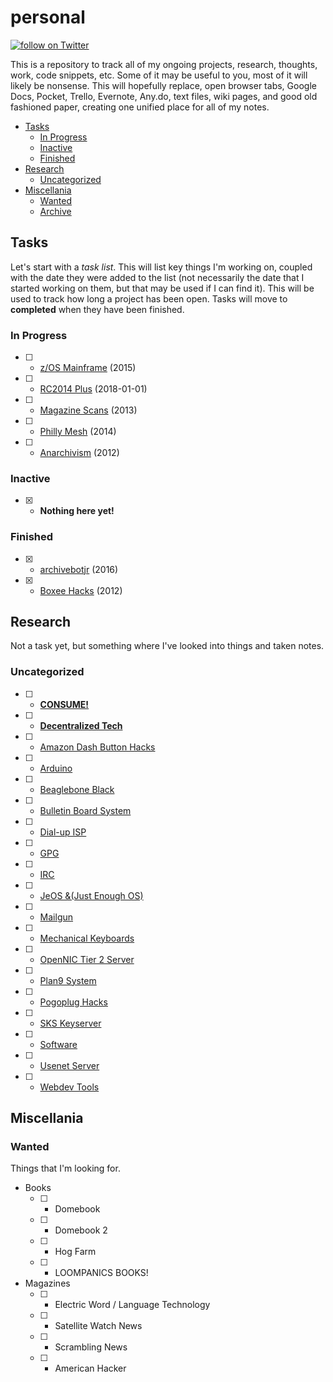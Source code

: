 # personal
<a href="https://twitter.com/intent/follow?screen_name=famicoman">
        <img src="https://img.shields.io/twitter/follow/Famicoman.svg?style=social"
            alt="follow on Twitter"></a>

This is a repository to track all of my ongoing projects, research, thoughts, work, code snippets, etc. Some of it may be useful to you, most of it will likely be nonsense. This will hopefully replace, open browser tabs, Google Docs, Pocket, Trello, Evernote, Any.do, text files, wiki pages, and good old fashioned paper, creating one unified place for all of my notes.

* [Tasks](#Tasks)
	* [In Progress](#in-progress)
	* [Inactive](#inactive)
	* [Finished](#finished)
* [Research](#research)
	* [Uncategorized](#uncategorized)
* [Miscellania](#miscellania)
	* [Wanted](#wanted)
	* [Archive](#archive)
	
## Tasks

Let's start with a *task list*. This will list key things I'm working on, coupled with the date they were added to the list (not necessarily the date that I started working on them, but that may be used if I can find it). This will be used to track how long a project has been open. Tasks will move to **completed** when they have been finished.


### In Progress

- [ ] - [z/OS Mainframe](projects/emulation/zos-mainframe.md) (2015)
- [ ] - [RC2014 Plus](prohects/hardware/rc2014-plus.md) (2018-01-01)
- [ ] - [Magazine Scans](projects/scans/magazine-scans.md) (2013)
- [ ] - [Philly Mesh](projects/groups/phillymesh.md) (2014)
- [ ] - [Anarchivism](projects/sites/anarchivism.md) (2012)


### Inactive

- [x] - **Nothing here yet!**

### Finished

- [x] - [archivebotjr](projects/software/archivebotjr.md) (2016)
- [x] - [Boxee Hacks](projects/software/boxee-hacks.md) (2012)

## Research

Not a task yet, but something where I've looked into things and taken notes.

### Uncategorized

- [ ] - [**CONSUME!**](research/consume.md)
- [ ] - [**Decentralized Tech**](research/decentralized-tech.md)
- [ ] - [Amazon Dash Button Hacks](research/amazon-dash-button-hacks.md)
- [ ] - [Arduino](research/arduino.md)
- [ ] - [Beaglebone Black](research/beaglebone-black.md)
- [ ] - [Bulletin Board System](research/bbs.md)
- [ ] - [Dial-up ISP](research/dial-up-isp.md)
- [ ] - [GPG](research/gpg.md)
- [ ] - [IRC](research/irc.md)
- [ ] - [JeOS &(Just Enough OS)](research/jeos.md)
- [ ] - [Mailgun](research/mailgun.md)
- [ ] - [Mechanical Keyboards](research/mechanical-keyboards.md)
- [ ] - [OpenNIC Tier 2 Server](research/opennic-tier-2-server.md)
- [ ] - [Plan9 System](research/plan9-system.md)
- [ ] - [Pogoplug Hacks](research/pogoplug-hacks.md)
- [ ] - [SKS Keyserver](research/sks-keyserver.md)
- [ ] - [Software](research/software.md)
- [ ] - [Usenet Server](research/usenet-server.md)
- [ ] - [Webdev Tools](research/webdev-tools.md)

## Miscellania

### Wanted

Things that I'm looking for.

* Books
	- [ ] - Domebook
	- [ ] - Domebook 2
	- [ ] - Hog Farm
	- [ ] - LOOMPANICS BOOKS!
* Magazines
	- [ ] - Electric Word / Language Technology
	- [ ] - Satellite Watch News
	- [ ] - Scrambling News
	- [ ] - American Hacker